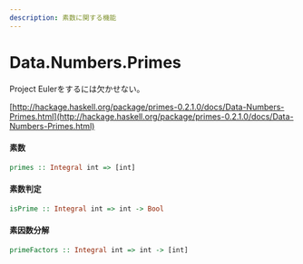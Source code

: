 ```yaml
---
description: 素数に関する機能
---
```


# Data.Numbers.Primes

Project Eulerをするには欠かせない。

[http://hackage.haskell.org/package/primes-0.2.1.0/docs/Data-Numbers-Primes.html](http://hackage.haskell.org/package/primes-0.2.1.0/docs/Data-Numbers-Primes.html)

#### 素数

```haskell
primes :: Integral int => [int]
```

#### 素数判定

```haskell
isPrime :: Integral int => int -> Bool
```

#### 素因数分解

```haskell
primeFactors :: Integral int => int -> [int]
```

